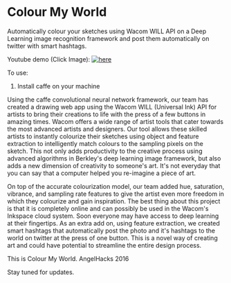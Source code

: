 # Colour My World
Automatically colour your sketches using Wacom WILL API on a Deep Learning image recognition framework and post them automatically on twitter with smart hashtags.

Youtube demo (Click Image):
[![here](http://i.imgur.com/cvzJY8T.jpg)](https://www.youtube.com/watch?v=IqWQWgmjnH4&feature=youtu.be  "Colour My World")

To use:

1. Install caffe on your machine

Using the caffe convolutional neural network framework, our team has created a drawing web app using the Wacom WILL (Universal Ink) API for artists to bring their creations to life with the press of a few buttons in amazing times. Wacom offers a wide range of artist tools that cater towards the most advanced artists and designers. Our tool allows these skilled artists to instantly colourize their sketches using object and feature extraction to intelligently match colours to the sampling pixels on the sketch. This not only adds productivity to the creative process using advanced algorithms in Berkley's deep learning image framework, but also adds a new dimension of creativity to someone's art. It's not everyday that you can say that a computer helped you re-imagine a piece of art. 

On top of the accurate colourization model, our team added hue, saturation, vibrance, and sampling rate features to give the artist even more freedom in which they colourize and gain inspiration. The best thing about this project is that it is completely online and can possibly be used in the Wacom's Inkspace cloud system. Soon everyone may have access to deep learning at their fingertips. As an extra add on, using feature extraction, we created smart hashtags that automatically post the photo and it's hashtags to the world on twitter at the press of one button. This is a novel way of creating art and could have potential to streamline the entire design process. 

This is Colour My World. AngelHacks 2016

Stay tuned for updates.

